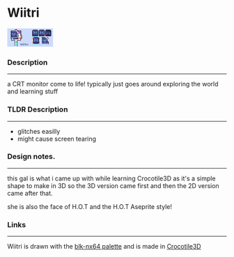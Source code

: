 # Wiitri
![alt text](images/assets/characters/wiitri_ref.png "title")

### Description
---

a CRT monitor come to life! typically just goes around exploring the world and learning stuff

### TLDR Description
---

- glitches easilly
- might cause screen tearing


### Design notes.
---

this gal is what i came up with while learning Crocotile3D as it's a simple shape to make in 3D
so the 3D version came first and then the 2D version came after that.

she is also the face of H.O.T and the H.O.T Aseprite style!

### Links
---

Wiitri  is drawn with the [blk-nx64 palette](https://lospec.com/palette-list/blk-nx64)
and is made in [Crocotile3D](https://crocotile3d.com/)